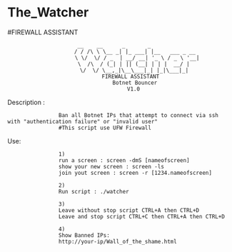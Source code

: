 # The_Watcher
#FIREWALL ASSISTANT 



                    ⠀⠀⠀⠀ __    __      _       _        
                    ⠀⠀⠀⠀/ / /\ \ \__ _| |_ ___| |__   ___ _ __ 
                  ⠀⠀⠀⠀⠀ \ \/  \/ / _  | __/ __| '_ \ / _ \ '__|
                          \  /\  / (_| | || (__| | | |  __/ |  
                    ⠀⠀⠀   \/  \/ \__,_|\__\___|_| |_|\___|_| 
                   ⠀⠀⠀⠀⠀⠀⠀      FIREWALL ASSISTANT 
                   ⠀⠀⠀⠀             Botnet Bouncer
                    ⠀⠀                   V1.0
                    

Description : 

                    Ban all Botnet IPs that attempt to connect via ssh with "authentication failure" or "invalid user"
                    #This script use UFW Firewall
Use:

 
                    1) 
                    run a screen : screen -dmS [nameofscreen]
                    show your new screen : screen -ls
                    join yout screen : screen -r [1234.nameofscreen]
                    
                    2)
                    Run script : ./watcher
                    
                    3)
                    Leave without stop script CTRL+A then CTRL+D
                    Leave and stop script CTRL+C then CTRL+A then CTRL+D
                    
                    4)
                    Show Banned IPs:
                    http://your-ip/Wall_of_the_shame.html
 
